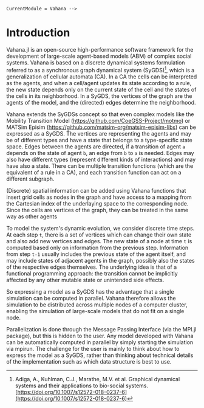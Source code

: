 ```@meta
CurrentModule = Vahana -->
```

# Introduction

Vahana.jl is an open-source high-performance software framework for
the development of large-scale agent-based models (ABM) of complex
social systems. Vahana is based on a discrete dynamical systems
formulation referred to as a synchronous graph dynamical system
(SyGDS)[^1], which is a generalization of cellular automata (CA). In a CA
the cells can be interpreted as the agents, and when a cell/agent
updates its state according to a rule, the new state depends only on
the current state of the cell and the states of the cells in its
neighborhood.  In a SyGDS, the vertices of the graph are the agents of
the model, and the (directed) edges determine the neighborhood.

Vahana extends the SyGDSs concept so that even complex models like the
Mobility Transition Model (https://github.com/CoeGSS-Project/motmo) or
MATSim Episim (https://github.com/matsim-org/matsim-episim-libs) can
be expressed as a SyGDS. The vertices are representing the agents and
may be of different types and have a state that belongs to a
type-specific state space.  Edges between the agents are directed, if
a transition of agent ``a`` depends on the state of agent ``b``, an
edge from ``b`` to ``a`` is needed. Edges may also have different
types (represent different kinds of interactions) and may have also a
state.  There can be multiple transition functions (which are the
equivalent of a rule in a CA), and each transition function can act on
a different subgraph.

(Discrete) spatial information can be added using Vahana functions
that insert grid cells as nodes in the graph and have access to a
mapping from the Cartesian index of the underlaying space to the
corresponding node. Since the cells are vertices of the graph, they
can be treated in the same way as other agents

To model the system's dynamic evolution, we consider discrete time
steps. At each step ``t``, there is a set of vertices which can change
their own state and also add new vertices and edges.  The new state of
a node at time ``t`` is computed based only on information from the
previous step.  Information from step ``t-1`` usually includes the
previous state of the agent itself, and may include states of adjacent
agents in the graph, possibly also the states of the respective edges
themselves. The underlying idea is that of a functional programming
approach: the transition cannot be implicitly affected by any other
mutable state or unintended side effects.

So expressing a model as a SyGDS has the advantage that a single
simulation can be computed in parallel. Vahana therefore allows the
simulation to be distributed across multiple nodes of a computer
cluster, enabling the simulation of large-scale models that do not fit
on a single node.

Parallelization is done through the Message Passing Interface (via the
MPI.jl package), but this is hidden to the user. Any model developed
with Vahana can be automatically computed in parallel by simply
starting the simulation via mpirun. The challenge for the user is
mainly to think about how to express the model as a SyGDS, rather than
thinking about technical details of the implementation such as which
data structure is best to use.

[^1]: Adiga, A., Kuhlman, C.J., Marathe, M.V. et al. Graphical dynamical systems and their applications to bio-social systems. [https://doi.org/10.1007/s12572-018-0237-6](https://doi.org/10.1007/s12572-018-0237-6)


